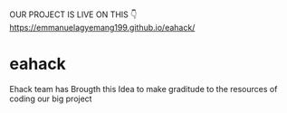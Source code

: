 OUR PROJECT IS LIVE ON THIS 👇 
https://emmanuelagyemang199.github.io/eahack/
# eahack
Ehack team has Brougth this Idea to make graditude to the resources of coding our big project
